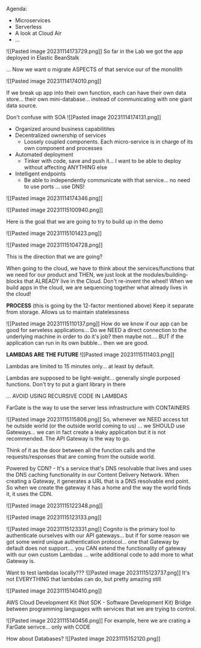 Agenda:
* Microservices
* Serverless
* A look at Cloud Air
* ...

![[Pasted image 20231114173729.png]]
So far in the Lab we got the app deployed in Elastic BeanStalk

...
Now we want o migrate ASPECTS of that service our of the monolith

![[Pasted image 20231114174010.png]]

If we break up app into their own function, each can have their own data store... their own mini-database... instead of communicating with one giant data source.

Don't confuse with SOA
![[Pasted image 20231114174131.png]]

* Organized around business capabilitites
* Decentralized ownership of services
	* Loosely coupled components. Each micro-service is in charge of its own component and processes
* Automated deployment
	* Tinker with code, save and push it... I want to be able to deploy without affecting ANYTHING else
* Intelligent endpoints
	* Be able to independently communicate with that service... no need to use ports ... use DNS!

![[Pasted image 20231114174346.png]]

![[Pasted image 20231115100940.png]]

Here is the goal that we are going to try to build up in the demo

![[Pasted image 20231115101423.png]]

![[Pasted image 20231115104728.png]]

This is the direction that we are going? 

When going to the cloud, we have to think about the services/functions that we need for our product and THEN, we just look at the modules/building-blocks that ALREADY live in the Cloud. Don't re-invent the wheel! When we build apps in the cloud, we are sequencing together what already lives in the cloud!

**PROCESS** (this is going by the 12-factor mentioned above)
Keep it separate from storage. Allows us to maintain statelessness 

![[Pasted image 20231115110137.png]]
How do we know if our app can be good for serveless applications... Do we NEED a direct connection to the underlying machine in order to do it's job? then maybe not.... BUT if the application can run in its own bubble... then we are good.

**LAMBDAS ARE THE FUTURE**
![[Pasted image 20231115111403.png]]

Lambdas are limited to 15 minutes only... at least by default.

Lambdas are supposed to be light-weight... generally single purposed functions. Don't try to put a giant library in there

... AVOID USING RECURSIVE CODE IN LAMBDAS

FarGate is the way to use the server less infrastructure with CONTAINERS

![[Pasted image 20231115115806.png]]
So, whenever we NEED access tot he outside world (or the outside world coming to us) ... we SHOULD use Gateways... we can in fact create a leaky application but it is not recommended. The API Gateway is the way to go.

Think of it as the door between all the function calls and the requests/responses that are coming from the outside world.

Powered by CDN? - It's a service that's DNS resolvable that lives and uses the DNS caching functionality in our Content Delivery Network.
When creating a Gateway, it generates a URL that is a DNS resolvable end point. So when we create the gateway it has a home and the way the world finds it, it uses the CDN.

![[Pasted image 20231115122348.png]]

![[Pasted image 20231115123133.png]]

![[Pasted image 20231115123331.png]]
Cognito is the primary tool to authenticate ourselves with our API gateways... but if for some reason we got some weird unique authentication protocol... one that Gateway by default does not support.... you CAN extend the functionality of gateway with our own custom Lambdas ... write additional code to add more to what Gateway is.

Want to test lambdas locally???
![[Pasted image 20231115123737.png]]
It's not EVERYTHING that lambdas can do, but pretty amazing still


![[Pasted image 20231115140410.png]]

AWS Cloud Development Kit (Not SDK - Software Development Kit)
Bridge between programming languages with services that we are trying to control.

![[Pasted image 20231115140456.png]]
For example, here we are crating a FarGate serivce... only with CODE



How about Databases?
![[Pasted image 20231115152120.png]]
